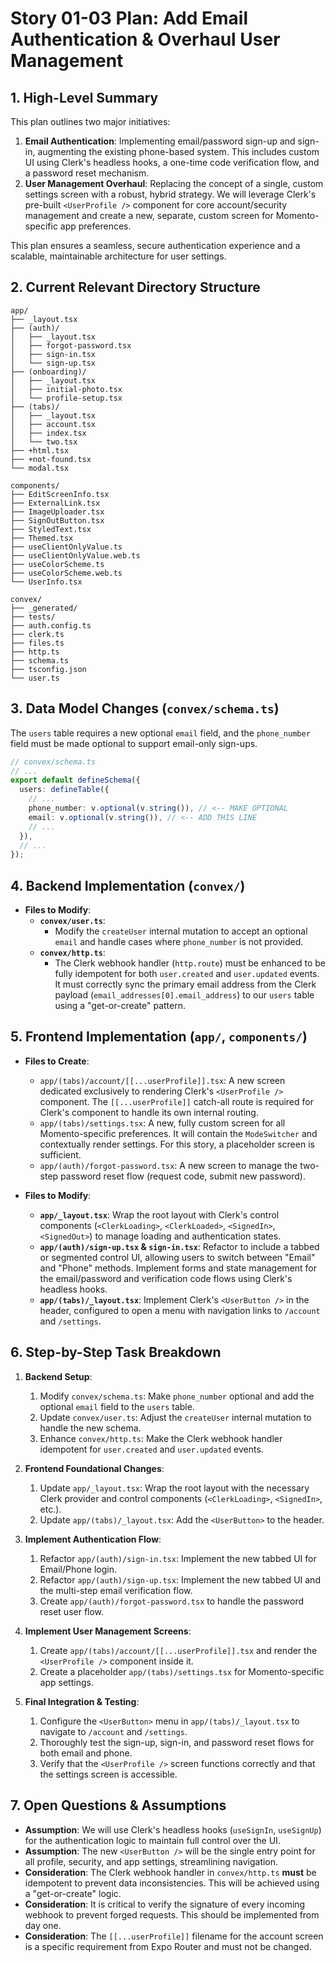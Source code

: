 # Story 01-03 Plan: Add Email Authentication & Overhaul User Management

## 1. High-Level Summary

This plan outlines two major initiatives:

1.  **Email Authentication**: Implementing email/password sign-up and sign-in, augmenting the existing phone-based system. This includes custom UI using Clerk's headless hooks, a one-time code verification flow, and a password reset mechanism.
2.  **User Management Overhaul**: Replacing the concept of a single, custom settings screen with a robust, hybrid strategy. We will leverage Clerk's pre-built `<UserProfile />` component for core account/security management and create a new, separate, custom screen for Momento-specific app preferences.

This plan ensures a seamless, secure authentication experience and a scalable, maintainable architecture for user settings.

## 2. Current Relevant Directory Structure

```
app/
├── _layout.tsx
├── (auth)/
│   ├── _layout.tsx
│   ├── forgot-password.tsx
│   ├── sign-in.tsx
│   └── sign-up.tsx
├── (onboarding)/
│   ├── _layout.tsx
│   ├── initial-photo.tsx
│   └── profile-setup.tsx
├── (tabs)/
│   ├── _layout.tsx
│   ├── account.tsx
│   ├── index.tsx
│   └── two.tsx
├── +html.tsx
├── +not-found.tsx
└── modal.tsx

components/
├── EditScreenInfo.tsx
├── ExternalLink.tsx
├── ImageUploader.tsx
├── SignOutButton.tsx
├── StyledText.tsx
├── Themed.tsx
├── useClientOnlyValue.ts
├── useClientOnlyValue.web.ts
├── useColorScheme.ts
├── useColorScheme.web.ts
└── UserInfo.tsx

convex/
├── _generated/
├── tests/
├── auth.config.ts
├── clerk.ts
├── files.ts
├── http.ts
├── schema.ts
├── tsconfig.json
└── user.ts
```

## 3. Data Model Changes (`convex/schema.ts`)

The `users` table requires a new optional `email` field, and the `phone_number` field must be made optional to support email-only sign-ups.

```typescript
// convex/schema.ts
// ...
export default defineSchema({
  users: defineTable({
    // ...
    phone_number: v.optional(v.string()), // <-- MAKE OPTIONAL
    email: v.optional(v.string()), // <-- ADD THIS LINE
    // ...
  }),
  // ...
});
```

## 4. Backend Implementation (`convex/`)

- **Files to Modify**:
  - **`convex/user.ts`**:
    - Modify the `createUser` internal mutation to accept an optional `email` and handle cases where `phone_number` is not provided.
  - **`convex/http.ts`**:
    - The Clerk webhook handler (`http.route`) must be enhanced to be fully idempotent for both `user.created` and `user.updated` events. It must correctly sync the primary email address from the Clerk payload (`email_addresses[0].email_address`) to our `users` table using a "get-or-create" pattern.

## 5. Frontend Implementation (`app/`, `components/`)

- **Files to Create**:

  - `app/(tabs)/account/[[...userProfile]].tsx`: A new screen dedicated exclusively to rendering Clerk's `<UserProfile />` component. The `[[...userProfile]]` catch-all route is required for Clerk's component to handle its own internal routing.
  - `app/(tabs)/settings.tsx`: A new, fully custom screen for all Momento-specific preferences. It will contain the `ModeSwitcher` and contextually render settings. For this story, a placeholder screen is sufficient.
  - `app/(auth)/forgot-password.tsx`: A new screen to manage the two-step password reset flow (request code, submit new password).

- **Files to Modify**:
  - **`app/_layout.tsx`**: Wrap the root layout with Clerk's control components (`<ClerkLoading>`, `<ClerkLoaded>`, `<SignedIn>`, `<SignedOut>`) to manage loading and authentication states.
  - **`app/(auth)/sign-up.tsx` & `sign-in.tsx`**: Refactor to include a tabbed or segmented control UI, allowing users to switch between "Email" and "Phone" methods. Implement forms and state management for the email/password and verification code flows using Clerk's headless hooks.
  - **`app/(tabs)/_layout.tsx`**: Implement Clerk's `<UserButton />` in the header, configured to open a menu with navigation links to `/account` and `/settings`.

## 6. Step-by-Step Task Breakdown

1.  **Backend Setup**:

    1.  Modify `convex/schema.ts`: Make `phone_number` optional and add the optional `email` field to the `users` table.
    2.  Update `convex/user.ts`: Adjust the `createUser` internal mutation to handle the new schema.
    3.  Enhance `convex/http.ts`: Make the Clerk webhook handler idempotent for `user.created` and `user.updated` events.

2.  **Frontend Foundational Changes**:

    1.  Update `app/_layout.tsx`: Wrap the root layout with the necessary Clerk provider and control components (`<ClerkLoading>`, `<SignedIn>`, etc.).
    2.  Update `app/(tabs)/_layout.tsx`: Add the `<UserButton>` to the header.

3.  **Implement Authentication Flow**:

    1.  Refactor `app/(auth)/sign-in.tsx`: Implement the new tabbed UI for Email/Phone login.
    2.  Refactor `app/(auth)/sign-up.tsx`: Implement the new tabbed UI and the multi-step email verification flow.
    3.  Create `app/(auth)/forgot-password.tsx` to handle the password reset user flow.

4.  **Implement User Management Screens**:

    1.  Create `app/(tabs)/account/[[...userProfile]].tsx` and render the `<UserProfile />` component inside it.
    2.  Create a placeholder `app/(tabs)/settings.tsx` for Momento-specific app settings.

5.  **Final Integration & Testing**:
    1.  Configure the `<UserButton>` menu in `app/(tabs)/_layout.tsx` to navigate to `/account` and `/settings`.
    2.  Thoroughly test the sign-up, sign-in, and password reset flows for both email and phone.
    3.  Verify that the `<UserProfile />` screen functions correctly and that the settings screen is accessible.

## 7. Open Questions & Assumptions

- **Assumption**: We will use Clerk's headless hooks (`useSignIn`, `useSignUp`) for the authentication logic to maintain full control over the UI.
- **Assumption**: The new `<UserButton />` will be the single entry point for all profile, security, and app settings, streamlining navigation.
- **Consideration**: The Clerk webhook handler in `convex/http.ts` **must** be idempotent to prevent data inconsistencies. This will be achieved using a "get-or-create" logic.
- **Consideration**: It is critical to verify the signature of every incoming webhook to prevent forged requests. This should be implemented from day one.
- **Consideration**: The `[[...userProfile]]` filename for the account screen is a specific requirement from Expo Router and must not be changed.
